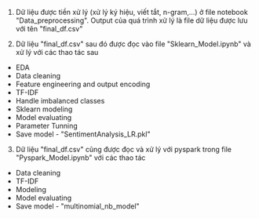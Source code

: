 1. Dữ liệu được tiền xử lý (xử lý ký hiệu, viết tắt, n-gram,...) ở file notebook "Data_preprocessing". 
Output của quá trình xử lý là file dữ liệu được lưu với tên "final_df.csv"

2. Dữ liệu "final_df.csv" sau đó được đọc vào file "Sklearn_Model.ipynb" và xử lý với các thao tác sau
- EDA 
- Data cleaning
- Feature engineering and output encoding
- TF-IDF
- Handle imbalanced classes
- Sklearn modeling
- Model evaluating
- Parameter Tunning 
- Save model - "SentimentAnalysis_LR.pkl"

3. Dữ liệu "final_df.csv" cũng được đọc và xử lý với pyspark trong file "Pyspark_Model.ipynb" với các thao tác
- Data cleaning
- TF-IDF
- Modeling
- Model evaluating
- Save model - "multinomial_nb_model"
